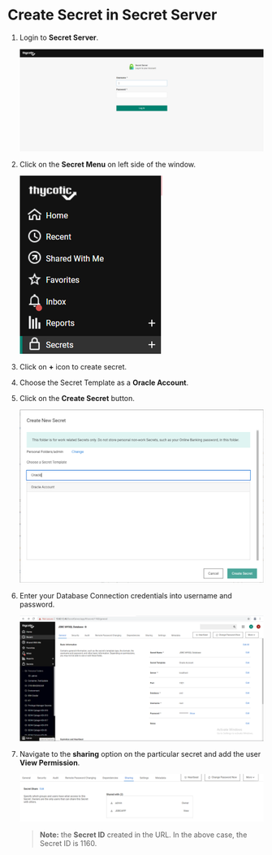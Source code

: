 [title]: # (Create Secret in Secret Server)
[tags]: # (secret)
[priority]: # (102)
# Create Secret in Secret Server

1. Login to __Secret Server__.

   ![Secret Server](images/cb647a97663db9c012a406ce50e69227.png)

1. Click on the __Secret Menu__ on left side of the window.

   ![Secret Menu](images/509ca53eb20bea8b78cfde0579d0e459.png)

1. Click on __+__ icon to create secret.
1. Choose the Secret Template as a __Oracle Account__.
1. Click on the __Create Secret__ button.

   ![Create Secret](images/e9b63101021d3cb82abc14a77e6007f0.png)

1. Enter your Database Connection credentials into username and password.

   ![Database Connection](images/e3a28a34dcceff5dbc622f107bcaa7ac.png)

1. Navigate to the __sharing__ option on the particular secret and add the user __View Permission__.  

   ![sharing](images/8e775edd184d4560237485a9a0e37f7e.png)

   >**Note:** the __Secret ID__ created in the URL. In the above case, the Secret ID is 1160.
